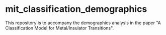 # mit_classification_demographics
 This repository is to accompany the demographics analysis in the paper "A Classification Model for Metal/Insulator Transitions".
